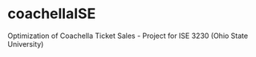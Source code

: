 # coachellaISE
Optimization of Coachella Ticket Sales - Project for ISE 3230 (Ohio State University)

